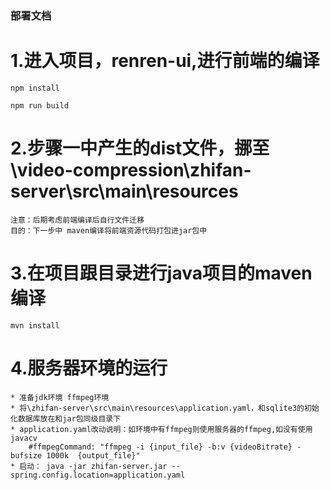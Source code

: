### 部署文档
# 1.进入项目，renren-ui,进行前端的编译
    npm install
    
    npm run build
# 2.步骤一中产生的dist文件，挪至\video-compression\zhifan-server\src\main\resources
    注意：后期考虑前端编译后自行文件迁移
    目的：下一步中 maven编译将前端资源代码打包进jar包中

# 3.在项目跟目录进行java项目的maven编译
    mvn install

# 4.服务器环境的运行
    * 准备jdk环境 ffmpeg环境
    * 将\zhifan-server\src\main\resources\application.yaml，和sqlite3的初始化数据库放在和jar包同级目录下
    * application.yaml改动说明：如环境中有ffmpeg则使用服务器的ffmpeg,如没有使用javacv
        #ffmpegCommand: "ffmpeg -i {input_file} -b:v {videoBitrate} -bufsize 1000k  {output_file}"
    * 启动： java -jar zhifan-server.jar --spring.config.location=application.yaml